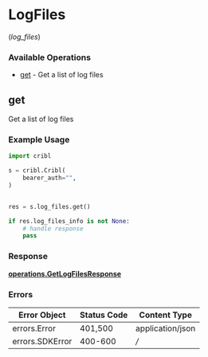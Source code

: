 # LogFiles
(*log_files*)

### Available Operations

* [get](#get) - Get a list of log files

## get

Get a list of log files

### Example Usage

```python
import cribl

s = cribl.Cribl(
    bearer_auth="",
)


res = s.log_files.get()

if res.log_files_info is not None:
    # handle response
    pass
```


### Response

**[operations.GetLogFilesResponse](../../models/operations/getlogfilesresponse.md)**
### Errors

| Error Object     | Status Code      | Content Type     |
| ---------------- | ---------------- | ---------------- |
| errors.Error     | 401,500          | application/json |
| errors.SDKError  | 400-600          | */*              |
